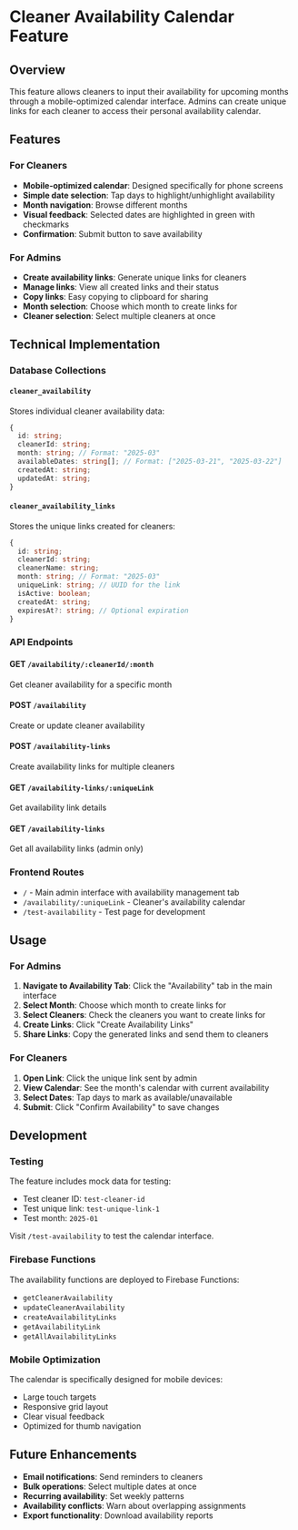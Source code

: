 # Cleaner Availability Calendar Feature

## Overview

This feature allows cleaners to input their availability for upcoming months through a mobile-optimized calendar interface. Admins can create unique links for each cleaner to access their personal availability calendar.

## Features

### For Cleaners
- **Mobile-optimized calendar**: Designed specifically for phone screens
- **Simple date selection**: Tap days to highlight/unhighlight availability
- **Month navigation**: Browse different months
- **Visual feedback**: Selected dates are highlighted in green with checkmarks
- **Confirmation**: Submit button to save availability

### For Admins
- **Create availability links**: Generate unique links for cleaners
- **Manage links**: View all created links and their status
- **Copy links**: Easy copying to clipboard for sharing
- **Month selection**: Choose which month to create links for
- **Cleaner selection**: Select multiple cleaners at once

## Technical Implementation

### Database Collections

#### `cleaner_availability`
Stores individual cleaner availability data:
```typescript
{
  id: string;
  cleanerId: string;
  month: string; // Format: "2025-03"
  availableDates: string[]; // Format: ["2025-03-21", "2025-03-22"]
  createdAt: string;
  updatedAt: string;
}
```

#### `cleaner_availability_links`
Stores the unique links created for cleaners:
```typescript
{
  id: string;
  cleanerId: string;
  cleanerName: string;
  month: string; // Format: "2025-03"
  uniqueLink: string; // UUID for the link
  isActive: boolean;
  createdAt: string;
  expiresAt?: string; // Optional expiration
}
```

### API Endpoints

#### GET `/availability/:cleanerId/:month`
Get cleaner availability for a specific month

#### POST `/availability`
Create or update cleaner availability

#### POST `/availability-links`
Create availability links for multiple cleaners

#### GET `/availability-links/:uniqueLink`
Get availability link details

#### GET `/availability-links`
Get all availability links (admin only)

### Frontend Routes

- `/` - Main admin interface with availability management tab
- `/availability/:uniqueLink` - Cleaner's availability calendar
- `/test-availability` - Test page for development

## Usage

### For Admins

1. **Navigate to Availability Tab**: Click the "Availability" tab in the main interface
2. **Select Month**: Choose which month to create links for
3. **Select Cleaners**: Check the cleaners you want to create links for
4. **Create Links**: Click "Create Availability Links"
5. **Share Links**: Copy the generated links and send them to cleaners

### For Cleaners

1. **Open Link**: Click the unique link sent by admin
2. **View Calendar**: See the month's calendar with current availability
3. **Select Dates**: Tap days to mark as available/unavailable
4. **Submit**: Click "Confirm Availability" to save changes

## Development

### Testing

The feature includes mock data for testing:
- Test cleaner ID: `test-cleaner-id`
- Test unique link: `test-unique-link-1`
- Test month: `2025-01`

Visit `/test-availability` to test the calendar interface.

### Firebase Functions

The availability functions are deployed to Firebase Functions:
- `getCleanerAvailability`
- `updateCleanerAvailability`
- `createAvailabilityLinks`
- `getAvailabilityLink`
- `getAllAvailabilityLinks`

### Mobile Optimization

The calendar is specifically designed for mobile devices:
- Large touch targets
- Responsive grid layout
- Clear visual feedback
- Optimized for thumb navigation

## Future Enhancements

- **Email notifications**: Send reminders to cleaners
- **Bulk operations**: Select multiple dates at once
- **Recurring availability**: Set weekly patterns
- **Availability conflicts**: Warn about overlapping assignments
- **Export functionality**: Download availability reports 